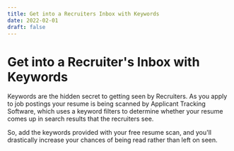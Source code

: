 ```yaml
---
title: Get into a Recruiters Inbox with Keywords
date: 2022-02-01
draft: false
---
```


# Get into a Recruiter's Inbox with Keywords

Keywords are the hidden secret to getting seen by Recruiters. As you apply to job postings your resume is being scanned 
by Applicant Tracking Software, which uses a keyword filters to determine whether your resume comes up 
in search results that the recruiters see. 

So, add the keywords provided with your free resume scan, and you'll 
drastically increase your chances of being read rather than left on seen.
